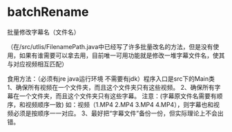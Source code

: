 # batchRename

批量修改字幕名（文件名）

（在/src/utlis/FilenamePath.java中已经写了许多批量改名的方法，但是没有使用，如果有谁需要可以拿去用，目前唯一可用功能就是修改一堆字幕文件名，使其与对应视频相互匹配）

食用方法：（必须有jre java运行环境 不需要有jdk）程序入口是src下的Main类
1、确保所有视频在一个文件夹，而且这个文件夹只有这些视频。
2、确保所有字幕在一个文件夹，而且这个文件夹只有这些字幕。 注意：(字幕原文件名需要有顺序，和视频顺序一致) 如：视频（1.MP4 2.MP4 3.MP4 4.MP4），则字幕也和视频必须是按顺序一一对应。 
3、最好把“字幕文件”备份一份，但实际理论上不会出错。
